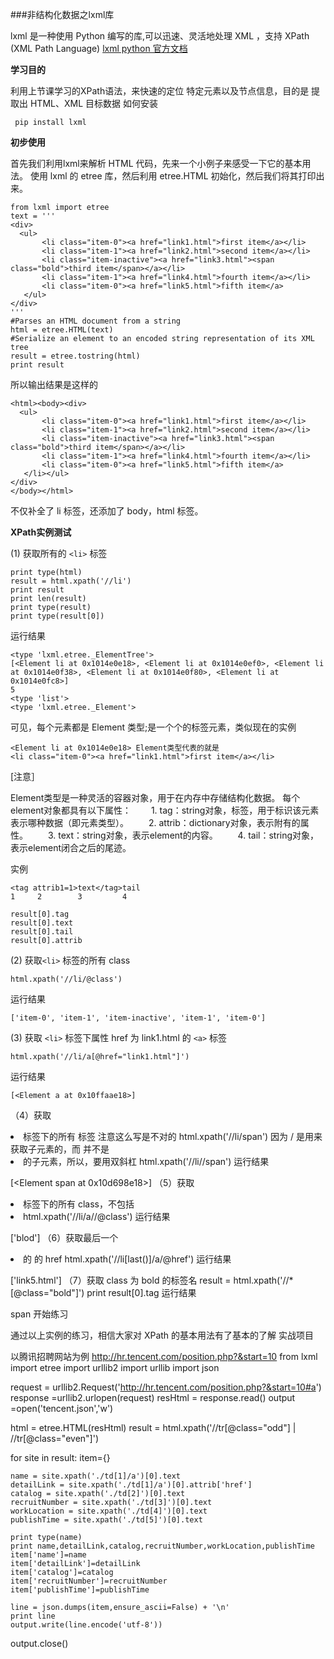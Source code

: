 ###非结构化数据之lxml库

lxml 是一种使用 Python 编写的库,可以迅速、灵活地处理 XML ，支持 XPath (XML Path Language)
[lxml python 官方文档][1]

**学习目的**

利用上节课学习的XPath语法，来快速的定位 特定元素以及节点信息，目的是 提取出 HTML、XML 目标数据
如何安装
```
 pip install lxml

```
**初步使用**

首先我们利用lxml来解析 HTML 代码，先来一个小例子来感受一下它的基本用法。
使用 lxml 的 etree 库，然后利用 etree.HTML 初始化，然后我们将其打印出来。
```
from lxml import etree
text = '''
<div>
  <ul>
       <li class="item-0"><a href="link1.html">first item</a></li>
       <li class="item-1"><a href="link2.html">second item</a></li>
       <li class="item-inactive"><a href="link3.html"><span class="bold">third item</span></a></li>
       <li class="item-1"><a href="link4.html">fourth item</a></li>
       <li class="item-0"><a href="link5.html">fifth item</a>
   </ul>
</div>
'''
#Parses an HTML document from a string
html = etree.HTML(text)   
#Serialize an element to an encoded string representation of its XML tree
result = etree.tostring(html)
print result
```
所以输出结果是这样的
```
<html><body><div>
  <ul>
       <li class="item-0"><a href="link1.html">first item</a></li>
       <li class="item-1"><a href="link2.html">second item</a></li>
       <li class="item-inactive"><a href="link3.html"><span class="bold">third item</span></a></li>
       <li class="item-1"><a href="link4.html">fourth item</a></li>
       <li class="item-0"><a href="link5.html">fifth item</a>
   </li></ul>
</div>
</body></html>
```
不仅补全了 li 标签，还添加了 body，html 标签。

**XPath实例测试**

(1) 获取所有的 `<li>` 标签

```
print type(html)
result = html.xpath('//li')
print result
print len(result)
print type(result)
print type(result[0])
```
运行结果
```
<type 'lxml.etree._ElementTree'>
[<Element li at 0x1014e0e18>, <Element li at 0x1014e0ef0>, <Element li at 0x1014e0f38>, <Element li at 0x1014e0f80>, <Element li at 0x1014e0fc8>]
5
<type 'list'>
<type 'lxml.etree._Element'>
```
可见，每个元素都是 Element 类型;是一个个的标签元素，类似现在的实例
```
<Element li at 0x1014e0e18> Element类型代表的就是
<li class="item-0"><a href="link1.html">first item</a></li>
```
[注意］

Element类型是一种灵活的容器对象，用于在内存中存储结构化数据。
每个element对象都具有以下属性：
　　1. tag：string对象，标签，用于标识该元素表示哪种数据（即元素类型）。
　　2. attrib：dictionary对象，表示附有的属性。
　　3. text：string对象，表示element的内容。
　　4. tail：string对象，表示element闭合之后的尾迹。

实例
```
<tag attrib1=1>text</tag>tail
1     2        3         4
```
```
result[0].tag
result[0].text
result[0].tail
result[0].attrib
```
(2) 获取`<li>` 标签的所有 class
```
html.xpath('//li/@class')
```
运行结果
```
['item-0', 'item-1', 'item-inactive', 'item-1', 'item-0']
```
(3) 获取 `<li>` 标签下属性 href 为 link1.html 的 `<a>` 标签

```
html.xpath('//li/a[@href="link1.html"]')
```
运行结果
```
[<Element a at 0x10ffaae18>]
```
（4）获取 <li> 标签下的所有 <span> 标签
注意这么写是不对的
html.xpath('//li/span')
因为 / 是用来获取子元素的，而 <span> 并不是 <li> 的子元素，所以，要用双斜杠
html.xpath('//li//span')
运行结果

[<Element span at 0x10d698e18>]
（5）获取 <li> 标签下的所有 class，不包括 <li>
html.xpath('//li/a//@class')
运行结果

['blod']
（6）获取最后一个 <li> 的<a> 的 href
html.xpath('//li[last()]/a/@href')
运行结果

['link5.html']
（7）获取 class 为 bold 的标签名
result = html.xpath('//*[@class="bold"]')
print result[0].tag
运行结果

span
开始练习

通过以上实例的练习，相信大家对 XPath 的基本用法有了基本的了解
实战项目

以腾讯招聘网站为例
http://hr.tencent.com/position.php?&start=10
from lxml import etree
import urllib2
import urllib
import json

request = urllib2.Request('http://hr.tencent.com/position.php?&start=10#a')
response =urllib2.urlopen(request)
resHtml = response.read()
output =open('tencent.json','w')

html = etree.HTML(resHtml)
result = html.xpath('//tr[@class="odd"] | //tr[@class="even"]')

for site in result:
    item={}

    name = site.xpath('./td[1]/a')[0].text
    detailLink = site.xpath('./td[1]/a')[0].attrib['href']
    catalog = site.xpath('./td[2]')[0].text
    recruitNumber = site.xpath('./td[3]')[0].text
    workLocation = site.xpath('./td[4]')[0].text
    publishTime = site.xpath('./td[5]')[0].text

    print type(name)
    print name,detailLink,catalog,recruitNumber,workLocation,publishTime
    item['name']=name
    item['detailLink']=detailLink
    item['catalog']=catalog
    item['recruitNumber']=recruitNumber
    item['publishTime']=publishTime

    line = json.dumps(item,ensure_ascii=False) + '\n'
    print line
    output.write(line.encode('utf-8'))
output.close()



[1]:http://lxml.de/index.html